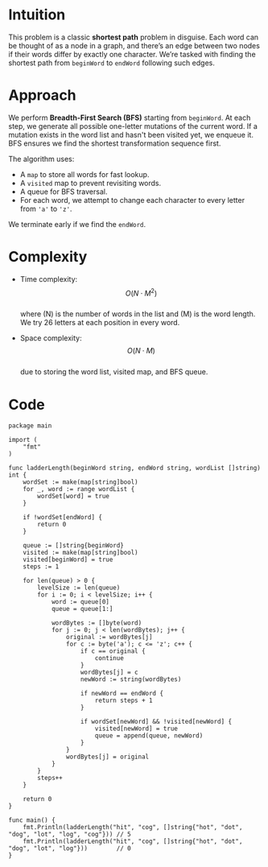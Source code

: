 # Intuition
This problem is a classic **shortest path** problem in disguise. Each word can be thought of as a node in a graph, and there’s an edge between two nodes if their words differ by exactly one character. We’re tasked with finding the shortest path from `beginWord` to `endWord` following such edges.

# Approach
We perform **Breadth-First Search (BFS)** starting from `beginWord`. At each step, we generate all possible one-letter mutations of the current word. If a mutation exists in the word list and hasn't been visited yet, we enqueue it. BFS ensures we find the shortest transformation sequence first.

The algorithm uses:
- A `map` to store all words for fast lookup.
- A `visited` map to prevent revisiting words.
- A queue for BFS traversal.
- For each word, we attempt to change each character to every letter from `'a'` to `'z'`.

We terminate early if we find the `endWord`.

# Complexity
- Time complexity:  
  $$O(N \cdot M^2)$$  
  where \(N\) is the number of words in the list and \(M\) is the word length. We try 26 letters at each position in every word.

- Space complexity:  
  $$O(N \cdot M)$$  
  due to storing the word list, visited map, and BFS queue.

# Code
```golang
package main

import (
	"fmt"
)

func ladderLength(beginWord string, endWord string, wordList []string) int {
	wordSet := make(map[string]bool)
	for _, word := range wordList {
		wordSet[word] = true
	}

	if !wordSet[endWord] {
		return 0
	}

	queue := []string{beginWord}
	visited := make(map[string]bool)
	visited[beginWord] = true
	steps := 1

	for len(queue) > 0 {
		levelSize := len(queue)
		for i := 0; i < levelSize; i++ {
			word := queue[0]
			queue = queue[1:]

			wordBytes := []byte(word)
			for j := 0; j < len(wordBytes); j++ {
				original := wordBytes[j]
				for c := byte('a'); c <= 'z'; c++ {
					if c == original {
						continue
					}
					wordBytes[j] = c
					newWord := string(wordBytes)

					if newWord == endWord {
						return steps + 1
					}

					if wordSet[newWord] && !visited[newWord] {
						visited[newWord] = true
						queue = append(queue, newWord)
					}
				}
				wordBytes[j] = original
			}
		}
		steps++
	}

	return 0
}

func main() {
	fmt.Println(ladderLength("hit", "cog", []string{"hot", "dot", "dog", "lot", "log", "cog"})) // 5
	fmt.Println(ladderLength("hit", "cog", []string{"hot", "dot", "dog", "lot", "log"}))        // 0
}
